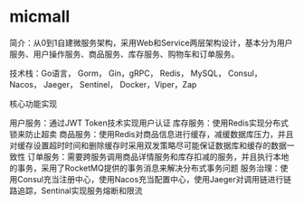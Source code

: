# micmall
简介：从0到1自建微服务架构，采用Web和Service两层架构设计，基本分为用户服务、用户操作服务、商品服务、库存服务、购物车和订单服务。

技术栈：Go语言， Gorm， Gin，gRPC， Redis， MySQL， Consul， Nacos， Jaeger， Sentinel， Docker，Viper，Zap

核心功能实现

用户服务：通过JWT Token技术实现用户认证
库存服务：使用Redis实现分布式锁来防止超卖
商品服务：使用Redis对商品信息进行缓存，减缓数据库压力，并且对缓存设置超时时间和删除缓存时采用双发策略尽可能保证数据库和缓存的数据一致性
订单服务：需要跨服务调用商品详情服务和库存扣减的服务，并且执行本地的事务，采用了RocketMQ提供的事务消息来解决分布式事务问题
服务治理：使用Consul充当注册中心，使用Nacos充当配置中心，使用Jaeger对调用链进行链路追踪，Sentinal实现服务熔断和限流

